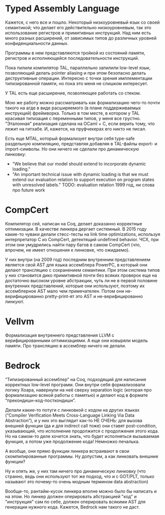 # Typed Assembly Language

Кажется, с него все и пошло. Некоторый низкоуровневый язык со своей
семантикой; что делает его действительно низкоуровневым, так это
использование регистров и примитивных инструкций. Над ним есть много разных
расширений, от зависимых типов до различных уровней конфиденциальности
данных.

Программы в нем представляются тройкой из состояний памяти, регистров и
исполняющейся последовательности инструкций.

Пока пилили компилятор TAL, параллельно запилили low-level язык,
позволяющий делать pointer aliasing и при этом безопасно делать
деструктивные операции. Интересно с точки зрения имплементации
типизированной памяти, но пока это меня не слишком интересует. 

У TAL есть еще расширение, позволяющее работать со стеком.

Мою же работу можно рассматривать как формализацию чего-то почти такого на
агде в виде расширяемого (в плане поддерживаемых инструкций) фреймворка.
Только в том месте, в котором у TAL красивая типизация с переменными типов,
у меня все грустно. "Эталонная" реализация сделана на OCaml + C, если
верить тому, что лежит на гитхабе. И, кажется, на пруфчекерах его никто не
писал.

Есть еще MTAL, который формализует внутри себя type-safe раздельную
компиляцию, представляя добавляя в TAL-файлы export- и import-символы. Но
они ничего не сделали про динамическую линковку:
*   "We believe that our model should extend to incorporate dynamic loading."
*   "An important technical issue with dynamic loading is that we must
    extend our evaluation relation to support execution on program states
    with unresolved labels." TODO: evaluation relation
1999 год, ни слова про future work

# CompCert

Компилятор сей, написан на Coq, делает доказанно корректные оптимизации. В
качестве линкера дергает системный. В 2015 году какие-то чуваки делали
стесс-тесты на link time optimizations, используя интерпретатор C из
CompCert, детектящий undefined behavior. ЧСХ, при этом они умудрились
найти пару багов в самом CompCert (что, впрочем, не имеет отношения к
линковке, что ожидаемо).

У них внутри (на 2009 год) последним внутренним представлением является
свой AST для языка ассемблера PowerPC, в который они делают трансляцию с
сохранением семантики. При этом система типов у них становится дико
примитивной почти без всяких проверок еще на достаточно высоком уровне
абстракции, чуть ли не в первой половине внутренних представлений, которые
они используют, поэтому их ассемблерное AST мало чем примечателен. Потом
они не-верифицированно pretty-print-ят это AST и не-верифицированно
линкуют.

# Vellvm

Формализация внутреннего представления LLVM с верифицированными
оптимизациями. А еще они ковыряли модель памяти. Про трансляцию в ассемблер
ничего не делали.

# Bedrock

“Типизированный ассемблер” на Coq, подходящий для написания корректных
low-level программ. Они внутри себя формализовали логику Хоара, навернули
на неё сверху separation logic (которая про формализацию всякой работы с
памятью) и делают код в формате “прекондишн-код-посткондишн”.

Делали какие-то потуги с линковкой с кодом на других языках (“Compiler
Verification Meets Cross-Language Linking Via Data Abstraction”), и у них
это выглядит как-то НЕ ОЧЕНЬ: для вызова внешней функции (да и для indirect
call тоже) они ставят post-condition, указывающий, что исполнение
продолжится с продолжения этого кода. Но на самом-то деле хочется знать,
что будет исполняться вызываемая функция, а потом уже продолжение кода!
Немножко печалька.

А вообще, они прямо функции линкера встраивают в свои скомпилированные
программы. Ну допустим, а как линковать внешние функции?

Ну и опять же, у них там ничего про динамическую линковку (что странно,
ведь они используют тот же подход, что и с GOT/PLT, только называют это
почему-то очень модным термином data abstraction)

Вообще-то, рантайм-кусок линкера вполне можно было бы написать и на этом.
Но линкер должен оперировать абстракцией "код" и "инструкция" сам по себе,
должен оперировать всякими AST для генерации нужного кода. Кажется, Bedrock
нам такого не даст.
